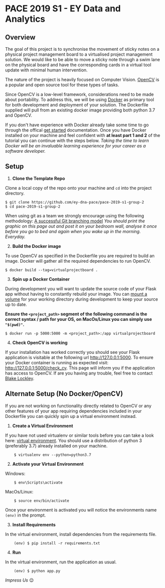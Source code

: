 # PACE 2019 S1 - EY Data and Analytics

## Overview

The goal of this project is to synchronise the movement of sticky notes on a physical project management board to a virtualised project management solution. We would like to be able to move a sticky note through a swim lane on the physical board and have the corresponding cards in a virtual tool update with minimal human intervention.

The nature of the project is heavily focused on Computer Vision. [OpenCV](https://opencv.org/) is a popular and open source tool for these types of tasks.

Since OpenCV is a low-level framework, considerations need to be made about portability. To address this, we will be using [Docker](https://www.docker.com/) as primary tool for both development and deployment of your solution. The Dockerfile supplied will pull from an existing docker image providing both python 3.7 and OpenCV.

If you don't have experience with Docker already take some time to go through the offical [get started](https://docs.docker.com/get-started/) documentation. Once you have Docker installed on your machine and feel confident with **at least part 1 and 2** of the tutorial you can continue with the steps below. _Taking the time to learn Docker will be an invaluable learning experience for your career as a software developer._

## Setup

1. **Clone the Template Repo**

Clone a local copy of the repo onto your machine and `cd` into the project directory.

    $ git clone https://github.com/ey-dna-pace/pace-2019-s1-group-2
    $ cd pace-2019-s1-group-2
    
When using git as a team we strongly encourage using the following methodology: [A successful Git branching model](https://nvie.com/posts/a-successful-git-branching-model/) _You should print the graphic on this page out and post it on your bedroom wall, analyse it once before you go to bed and again when you wake up in the morning. Everyday._

2. **Build the Docker image**

To use OpenCV as specified in the Dockerfile you are required to build an image. Docker will gather all the required dependencies to run OpenCV.

    $ docker build --tag=virtualprojectboard .
    
3. **Spin up a Docker Container**

During development you will want to update the source code of your Flask app without having to constantly rebuild your image. You can [mount a volume](https://docs.docker.com/storage/volumes/) for your working directory during development to keep your source up to date.

**Ensure the `<project_path>` segment of the following command is the correct syntax / path for your OS, on MacOs/Linux you can simply use `"$(pwd)"`.**

    $ docker run -p 5000:5000 -m <project_path>:/app virtualprojectboard
    
4. **Check OpenCV is working**

If your installation has worked correctly you should see your Flask application is visitable at the following url http://127.0.0.1:5000. To ensure your Docker container is running as expected visit: http://127.0.0.1:5000/check_cv. This page will inform you if the application has access to OpenCV. If are you having any trouble, feel free to contact [Blake Lockley](mailto:blake.lockley@au.ey.com).


## Alternate Setup (No Docker/OpenCV)

If you are not working on functionality directly related to OpenCV or any other features of your app requiring dependencies included in your Dockerfile you can quickly spin up a virtual environment instead.

1. **Create a Virtual Environment** 

If you have not used virtualenv or similar tools before you can take a look here: [virtual environment](https://virtualenv.pypa.io/en/latest/). You should use a distribution of python 3 (preferably 3.7) already installed on your machine.

        $ virtualenv env --python=python3.7

2. **Activate your Virtual Environment**

Windows:
        
        $ env\Scripts\activate
        
MacOs/Linux:

        $ source env/bin/activate
        
Once your environment is activated you will notice the environments name `(env)` in the prompt.
        
3. **Install Requirements**

In the virtual environment, install dependencies from the requirements file.

        (env) $ pip install -r requirements.txt
        
4. **Run**

In the virtual environment, run the application as usual.

        (env) $ python app.py

_Impress Us_ 😉
